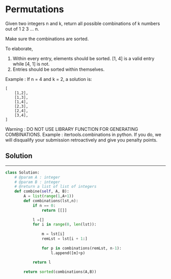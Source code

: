 <h1>Permutations</h1>

<p>
Given two integers n and k, return all possible combinations of k numbers out of 1 2 3 ... n.

Make sure the combinations are sorted.

To elaborate,
1. Within every entry, elements should be sorted. [1, 4] is a valid entry while [4, 1] is not.
2. Entries should be sorted within themselves.

Example :
    If n = 4 and k = 2, a solution is:

    [
        [1,2],
        [1,3],
        [1,4],
        [2,3],
        [2,4],
        [3,4],
    ]

Warning : DO NOT USE LIBRARY FUNCTION FOR GENERATING COMBINATIONS.
Example : itertools.combinations in python.
If you do, we will disqualify your submission retroactively and give you penalty points. 
</p>

<h2>Solution</h2>

***

```python
class Solution:
    # @param A : integer
    # @param B : integer
    # @return a list of list of integers
    def combine(self, A, B):
        A = list(range(1,A+1))
        def combinations(lst,n):
            if n == 0: 
                return [[]] 
              
            l =[] 
            for i in range(0, len(lst)): 
                  
                m = lst[i] 
                remLst = lst[i + 1:] 
                  
                for p in combinations(remLst, n-1): 
                    l.append([m]+p) 
                      
            return l
            
        return sorted(combinations(A,B))
```